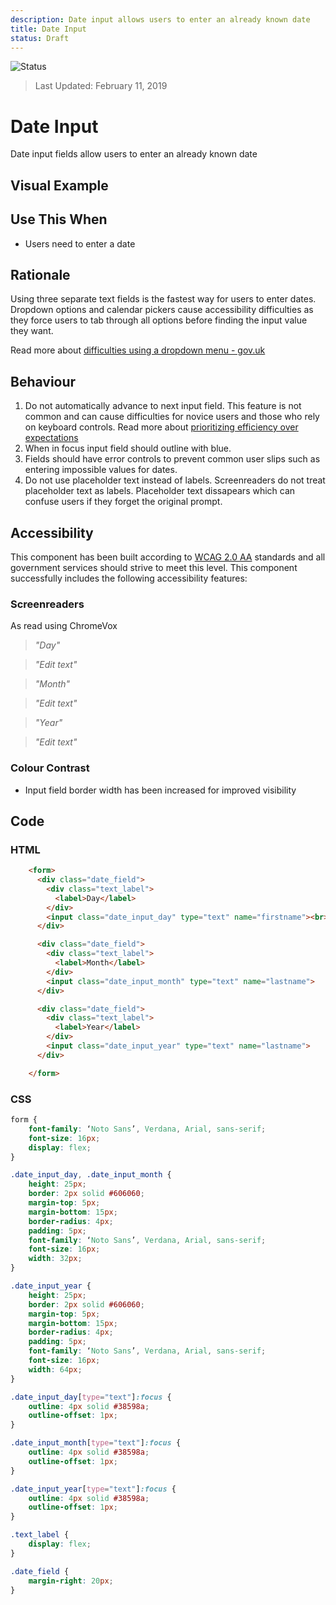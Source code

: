 ```yaml
---
description: Date input allows users to enter an already known date
title: Date Input
status: Draft
---
```


![Status](https://img.shields.io/badge/Recommended-Draft-orange.svg)
> Last Updated: February 11, 2019

# Date Input

Date input fields allow users to enter an already known date

## Visual Example

<component-preview path="components/date_input/sample.html" height="100px" width="800px"> </component-preview>

## Use This When
*	Users need to enter a date

## Rationale
Using three separate text fields is the fastest way for users to enter dates. Dropdown options and calendar pickers cause accessibility difficulties as they force users to tab through all options before finding the input value they want.

Read more about [difficulties using a dropdown menu - gov.uk](https://designnotes.blog.gov.uk/2013/12/05/asking-for-a-date-of-birth/)

## Behaviour

1. Do not automatically advance to next input field. This feature is not common and can cause difficulties for novice users and those who rely on keyboard controls. Read more about [prioritizing efficiency over expectations](https://www.nngroup.com/articles/efficiency-vs-expectations/)
2. When in focus input field should outline with blue.
3. Fields should have error controls to prevent common user slips such as entering impossible values for dates.
4. Do not use placeholder text instead of labels. Screenreaders do not treat placeholder text as labels. Placeholder text dissapears which can confuse users if they forget the original prompt.

## Accessibility
This component has been built according to [WCAG 2.0 AA](https://www.w3.org/TR/WCAG20/) standards and all government services should strive to meet this level.  This component successfully includes the following accessibility features:

### Screenreaders
As read using ChromeVox

> *"Day"*

> *"Edit text"*

> *"Month"*

> *"Edit text"*

> *"Year"*

> *"Edit text"*

### Colour Contrast
* Input field border width has been increased for improved visibility

## Code

### HTML
```html
    <form>
      <div class="date_field">
        <div class="text_label">
          <label>Day</label>
        </div>
        <input class="date_input_day" type="text" name="firstname"><br>
      </div>

      <div class="date_field">
        <div class="text_label">
          <label>Month</label>
        </div>
        <input class="date_input_month" type="text" name="lastname">
      </div>

      <div class="date_field">
        <div class="text_label">
          <label>Year</label>
        </div>
        <input class="date_input_year" type="text" name="lastname">
      </div>

    </form>
```
  
### CSS 

```css
form {
    font-family: ‘Noto Sans’, Verdana, Arial, sans-serif;
    font-size: 16px;
    display: flex;
}

.date_input_day, .date_input_month {
    height: 25px;
    border: 2px solid #606060;
    margin-top: 5px;
    margin-bottom: 15px;
    border-radius: 4px;
    padding: 5px;
    font-family: ‘Noto Sans’, Verdana, Arial, sans-serif;
    font-size: 16px;
    width: 32px;
}

.date_input_year {
    height: 25px;
    border: 2px solid #606060;
    margin-top: 5px;
    margin-bottom: 15px;
    border-radius: 4px;
    padding: 5px;
    font-family: ‘Noto Sans’, Verdana, Arial, sans-serif;
    font-size: 16px;
    width: 64px;
}

.date_input_day[type="text"]:focus {
    outline: 4px solid #38598a;
    outline-offset: 1px;
}

.date_input_month[type="text"]:focus {
    outline: 4px solid #38598a;
    outline-offset: 1px;
}

.date_input_year[type="text"]:focus {
    outline: 4px solid #38598a;
    outline-offset: 1px;
}

.text_label {
    display: flex;
}

.date_field {
    margin-right: 20px;
}
```
